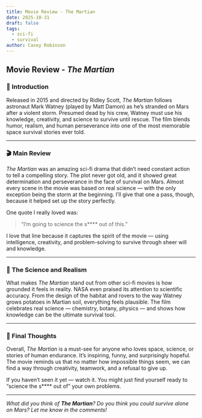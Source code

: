 ```yaml
---
title: Movie Review - The Martian
date: 2025-10-31
draft: false
tags:
  - sci-fi
  - survival
author: Casey Robinson
---
```


## Movie Review - *The Martian*

### 🧭 Introduction
Released in 2015 and directed by Ridley Scott, *The Martian* follows astronaut Mark Watney (played by Matt Damon) as he’s stranded on Mars after a violent storm. Presumed dead by his crew, Watney must use his knowledge, creativity, and science to survive until rescue. The film blends humor, realism, and human perseverance into one of the most memorable space survival stories ever told.

---

### 🎬 Main Review
*The Martian* was an amazing sci-fi drama that didn’t need constant action to tell a compelling story. The plot never got old, and it showed great determination and perseverance in the face of survival on Mars. Almost every scene in the movie was based on real science — with the only exception being the storm at the beginning. I’ll give that one a pass, though, because it helped set up the story perfectly.

One quote I really loved was:  
> “I’m going to science the s**** out of this.”

I love that line because it captures the spirit of the movie — using intelligence, creativity, and problem-solving to survive through sheer will and knowledge.

---

### 🚀 The Science and Realism
What makes *The Martian* stand out from other sci-fi movies is how grounded it feels in reality. NASA even praised its attention to scientific accuracy. From the design of the habitat and rovers to the way Watney grows potatoes in Martian soil, everything feels plausible. The film celebrates real science — chemistry, botany, physics — and shows how knowledge can be the ultimate survival tool.

---

### 🌌 Final Thoughts
Overall, *The Martian* is a must-see for anyone who loves space, science, or stories of human endurance. It’s inspiring, funny, and surprisingly hopeful. The movie reminds us that no matter how impossible things seem, we can find a way through creativity, teamwork, and a refusal to give up.  

If you haven’t seen it yet — watch it. You might just find yourself ready to “science the s**** out of” your own problems.

---

*What did you think of **The Martian**? Do you think you could survive alone on Mars? Let me know in the comments!*

